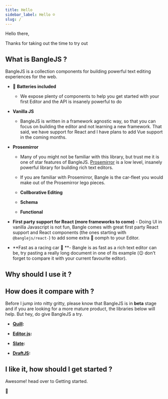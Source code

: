 ```yaml
---
title: Hello
sidebar_label: Hello ☺️
slug: /
---
```


Hello there,

Thanks for taking out the time to try out 

## What is BangleJS ?

BangleJS is a collection components for building powerful text editing experiences for the web. 

- :battery: **Batteries included**

  - We expose plenty of components to help you get started with your first Editor and the API is insanely powerful to do 

- **Vanilla JS** 

  - BangleJS is written in a framework agnostic way, so that you can focus on building the editor and not learning a new framework. That said, we have support for React and I have plans to add Vue support in the coming months.

- **Prosemirror**

  - Many of you might not be familiar with this library, but trust me it is one of star features of BangleJS. [Prosemirror](https://prosemirror.net/) is a low level, insanely powerful library for building rich text editors. 

  - If you are familiar with Prosemirror, Bangle is the car-fleet you would make out of the Prosemirror lego pieces.

  - **Collborative Editing**

  - **Schema**

  - **Functional**

- **First party support for React (more frameworks to come)** - Doing UI in vanilla Javascript is not fun, Bangle comes with great first party React support and React components (the ones starting with `@banglejs/react-`) to add some extra :nail_care:  oomph to your Editor. 

- **Fast as a racing car :car:  **- Bangle is as fast as a rich text editor can be, try pasting a really long document in one of its example (:wink:  don't forget to compare it with your current favourite editor).

## Why should I use it ?

## How does it compare with <my-fav-library> ?

Before I jump into nitty gritty, please know that BangleJS is in **beta** stage and if you are looking for a more mature product, the libraries below will help. But hey, do give BangleJS a try.

- **[Quill](https://quilljs.com/):**

- **[Editor.js](https://editorjs.io/):**

- **[Slate](https://github.com/ianstormtaylor/slate):**

- **[DraftJS](https://draftjs.org/):**

## I like it, how should I get started ?

Awesome! head over to Getting started.

:gift_heart: 